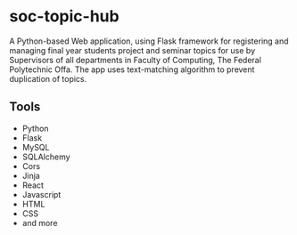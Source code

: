 # soc-topic-hub
A Python-based  Web application, using Flask framework for registering and managing final year students project and seminar topics for use by Supervisors of all departments in Faculty of Computing, The Federal Polytechnic Offa. The app uses text-matching algorithm to prevent duplication of topics.

## Tools
- Python
- Flask
- MySQL
- SQLAlchemy
- Cors
- Jinja
- React
- Javascript
- HTML
- CSS
- and more
